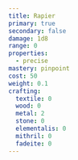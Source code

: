 ```yaml
---
title: Rapier
primary: true
secondary: false
damage: 1d8
range: 0
properties:
  - precise
mastery: pinpoint
cost: 50
weight: 0.1
crafting:
  textile: 0
  wood: 0
  metal: 2
  stone: 0
  elementalis: 0
  mithril: 0
  fadeite: 0
---
```

